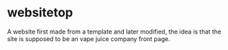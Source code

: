 # websitetop
 
A website first made from a template and later modified, the idea is that the site is supposed to be an vape juice company front page.
